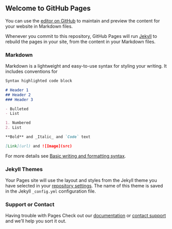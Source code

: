 ## Welcome to GitHub Pages

You can use the [editor on GitHub](https://github.com/anikasujana/manhattan/edit/gh-pages/index.md) to maintain and preview the content for your website in Markdown files.

Whenever you commit to this repository, GitHub Pages will run [Jekyll](https://jekyllrb.com/) to rebuild the pages in your site, from the content in your Markdown files.

### Markdown

Markdown is a lightweight and easy-to-use syntax for styling your writing. It includes conventions for

```markdown
Syntax highlighted code block

# Header 1
## Header 2
### Header 3

- Bulleted
- List

1. Numbered
2. List

**Bold** and _Italic_ and `Code` text

[Link](url) and ![Image](src)
```

For more details see [Basic writing and formatting syntax](https://docs.github.com/en/github/writing-on-github/getting-started-with-writing-and-formatting-on-github/basic-writing-and-formatting-syntax).

### Jekyll Themes

Your Pages site will use the layout and styles from the Jekyll theme you have selected in your [repository settings](https://github.com/anikasujana/manhattan/settings/pages). The name of this theme is saved in the Jekyll `_config.yml` configuration file.

### Support or Contact

Having trouble with Pages Check out our [documentation](https://docs.github.com/categories/github-pages-basics/) or [contact support](https://support.github.com/contact) and we’ll help you sort it out.
